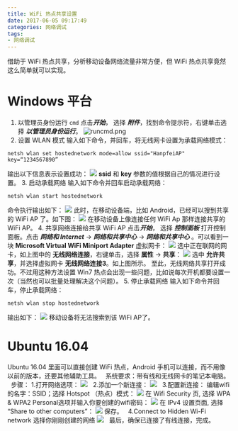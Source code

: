 ```yaml
---
title: WiFi 热点共享设置
date: 2017-06-05 09:17:49
categories: 网络调试
tags:
- 网络调试
---
```


借助于 WiFi 热点共享，分析移动设备网络流量非常方便，但 WiFi 热点共享竟然这么简单就可以实现。
<!--more-->
# Windows 平台

1. 以管理员身份运行 `cmd`
点击***开始***， 选择 ***附件***，找到命令提示符，右键单击选择 ***以管理员身份运行***。
![runcmd.png](../images/1315506-570d4caf85c32c89.png)
2. 设置 WLAN 模式
输入如下命令，并回车，将无线网卡设置为承载网络模式：
```
netsh wlan set hostednetwork mode=allow ssid="HanpfeiAP" key=“1234567890”
```
输出以下信息表示设置成功：
![](../images/1315506-2a74cb327bdf805b.png)
**ssid** 和 **key** 参数的值根据自己的情况进行设置。
3. 启动承载网络
输入如下命令并回车启动承载网络：
```
netsh wlan start hostednetwork
```
命令执行输出如下：
![](../images/1315506-779b15ef9da2c73a.png)
此时，在移动设备端，比如 Android，已经可以搜到共享的 WiFi AP 了。如下图：
![](../images/1315506-e8e0c8675f276f85.png)
在移动设备上像连接任何 WiFi Ap 那样连接共享的 WiFi AP。 
4. 共享网络连接给共享 WiFi AP
点击***开始***， 选择 ***控制面板*** 打开控制面板。点击  ***网络和 Internet*** -> ***网络和共享中心*** ->  ***网络和共享中心*** 。可以看到一块 **Microsoft Virtual WiFi Miniport Adapter** 虚拟网卡：
![](../images/1315506-9c0f484d70f926d5.png)
选中正在联网的网卡，如上图中的 **无线网络连接**，右键单击，选择 **属性** -> **共享**：
![](../images/1315506-43368b2ad75cd88c.png)
选中 **允许共享**，并选择虚拟网卡 **无线网络连接3**。如上图所示。
至此，无线网络共享打开成功。不过用这种方法设置 Win7 热点会出现一些问题，比如说每次开机都要设置一次（当然也可以批量处理解决这个问题）。
5. 停止承载网络
输入如下命令并回车，停止承载网络：
```
netsh wlan stop hostednetwork
```
输出如下：
![](../images/1315506-450e7c3948c7d33b.png)
移动设备将无法搜索到该 WiFi AP了。

# Ubuntu 16.04
Ubuntu 16.04 里面可以直接创建 WiFi 热点，Android 手机可以连接，而不用像以前的版本，还要其他辅助工具。
 
系统要求：带有线和无线网卡的笔记本电脑。
 
步骤：
1.打开网络选项：
![](../images/1315506-4b73e7860a815fbf.jpg)
 
2.添加一个新连接：
![](../images/1315506-265e320933c4b618.jpg)
 
3.配置新连接：
编辑wifi的名字：SSID；选择 Hotspot （热点）模式：
![](../images/1315506-807290a20e28ed47.jpg)
在 Wifi Security 页, 选择 WPA & WPA2 Personal选项并输入你要创建的wifi密码：
![](../images/1315506-61266029e69cbb32.jpg)
在 IPv4 设置页面, 选择 “Share to other computers”：
![](../images/1315506-c0900eff0b16617b.jpg)
保存。
 
4.Connect to Hidden Wi-Fi network 选择你刚刚创建的网络
![](../images/1315506-778b5ba91e3f7927.jpg)
 
最后，确保已连接了有线连接，完成。
 
